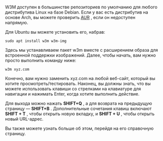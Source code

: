W3M доступен в большинстве репозиториев по умолчанию для любого дистрибутива Linux на базе Debian. Если у вас есть дистрибутив на основе Arch, вы можете проверить [AUR](https://itsfoss.com/aur-arch-linux/) , если он недоступен напрямую.

Для Ubuntu вы можете установить его, набрав:

```
sudo apt install w3m w3m-img
```

Здесь мы устанавливаем пакет w3m вместе с расширением образа для встроенной поддержки изображений. Далее, чтобы начать, вам нужно просто выполнить команду ниже:

```
w3m xyz.com
```

Конечно, вам нужно заменить xyz.com на любой веб-сайт, который вы хотите просмотреть/тестировать. Наконец, вы должны знать, что вы можете использовать клавиши со стрелками на клавиатуре для навигации и нажимать Enter, когда хотите выполнить действие.

Для выхода можно нажать **SHIFT+Q** , а для возврата на предыдущую страницу — **SHIFT+B** . Дополнительные сочетания клавиш включают **SHIFT + T** , чтобы открыть новую вкладку, и **SHIFT + U** , чтобы открыть новый URL-адрес.  
  
Вы также можете узнать больше об этом, перейдя на его справочную страницу.